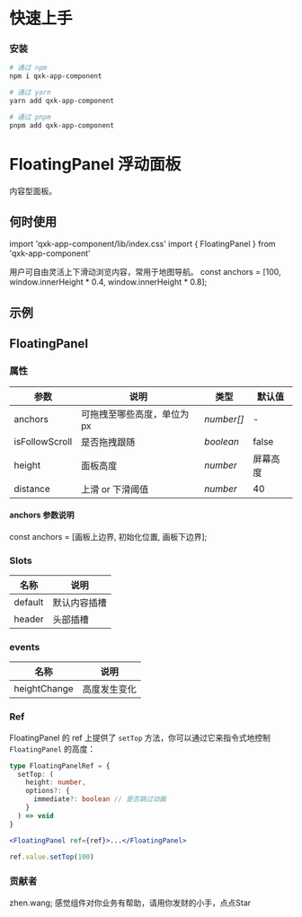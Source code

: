 
# 快速上手

### 安装

```bash
# 通过 npm
npm i qxk-app-component

# 通过 yarn
yarn add qxk-app-component

# 通过 pnpm
pnpm add qxk-app-component
```

# FloatingPanel 浮动面板

内容型面板。

## 何时使用

import 'qxk-app-component/lib/index.css'
import { FloatingPanel } from 'qxk-app-component'


用户可自由灵活上下滑动浏览内容，常用于地图导航。
const anchors = [100, window.innerHeight * 0.4, window.innerHeight * 0.8];

## 示例

## FloatingPanel

### 属性


| 参数           | 说明                        | 类型       | 默认值   |
| -------------- | --------------------------- | ---------- | -------- |
| anchors        | 可拖拽至哪些高度，单位为 px | _number[]_ | -        |
| isFollowScroll | 是否拖拽跟随                | _boolean_  | false     |
| height         | 面板高度                    | _number_   | 屏幕高度 |
| distance       | 上滑 or 下滑阈值            | _number_   | 40       |


#### anchors 参数说明

const anchors = [画板上边界, 初始化位置, 画板下边界];


### Slots

| 名称    | 说明         |
| ------- | ------------ |
| default | 默认内容插槽 |
| header  | 头部插槽     |

### events

| 名称         | 说明         |
| ------------ | ------------ |
| heightChange | 高度发生变化 |
### Ref

FloatingPanel 的 ref 上提供了 `setTop` 方法，你可以通过它来指令式地控制 `FloatingPanel` 的高度：

```ts
type FloatingPanelRef = {
  setTop: (
    height: number,
    options?: {
      immediate?: boolean // 是否跳过动画
    }
  ) => void
}
```

```jsx
<FloatingPanel ref={ref}>...</FloatingPanel>

ref.value.setTop(100)
```
### 贡献者
zhen.wang; 感觉组件对你业务有帮助，请用你发财的小手，点点Star